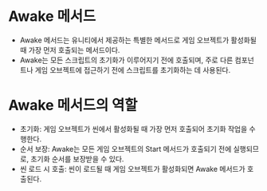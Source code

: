 # Awake 메서드
  * Awake 메서드는 유니티에서 제공하는 특별한 메서드로 게임 오브젝트가 활성화될 때 가장 먼저 호출되는 메서드이다.
  * Awake는 모든 스크립트의 초기화가 이루어지기 전에 호출되며, 주로 다른 컴포넌트나 게임 오브젝트에 접근하기 전에 스크립트를 초기화하는 데 사용된다.

# Awake 메서드의 역할
  * 초기화: 게임 오브젝트가 씬에서 활성화될 때 가장 먼저 호출되어 초기화 작업을 수행한다.
  * 순서 보장: Awake는 모든 게임 오브젝트의 Start 메서드가 호출되기 전에 실행되므로, 초기화 순서를 보장받을 수 있다.
  * 씬 로드 시 호출: 씬이 로드될 때 게임 오브젝트가 활성화되면 Awake 메서드가 호출된다.
